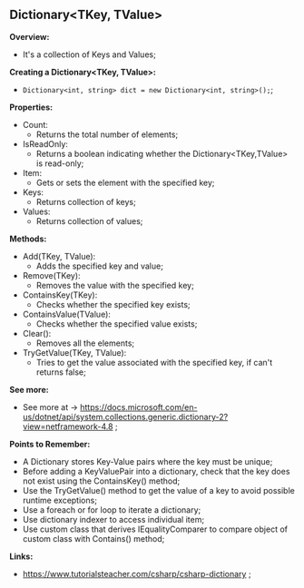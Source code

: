 ## Dictionary<TKey, TValue>

**Overview:**

- It's a collection of Keys and Values;

**Creating a Dictionary<TKey, TValue>:**

- `Dictionary<int, string> dict = new Dictionary<int, string>();`;

**Properties:**

- Count:
  - Returns the total number of elements;
- IsReadOnly:
  - Returns a boolean indicating whether the Dictionary<TKey,TValue> is read-only;
- Item:
  - Gets or sets the element with the specified key;
- Keys:
  - Returns collection of keys;
- Values:
  - Returns collection of values;

**Methods:**

- Add(TKey, TValue):
  - Adds the specified key and value;
- Remove(TKey):
  - Removes the value with the specified key;
- ContainsKey(TKey):
  - Checks whether the specified key exists;
- ContainsValue(TValue):
  - Checks whether the specified value exists;
- Clear():
  - Removes all the elements;
- TryGetValue(TKey, TValue):
  - Tries to get the value associated with the specified key, if can't returns false;

**See more:**

- See more at -> https://docs.microsoft.com/en-us/dotnet/api/system.collections.generic.dictionary-2?view=netframework-4.8 ;

**Points to Remember:**

- A Dictionary stores Key-Value pairs where the key must be unique;
- Before adding a KeyValuePair into a dictionary, check that the key does not exist using the ContainsKey() method;
- Use the TryGetValue() method to get the value of a key to avoid possible runtime exceptions;
- Use a foreach or for loop to iterate a dictionary;
- Use dictionary indexer to access individual item;
- Use custom class that derives IEqualityComparer to compare object of custom class with Contains() method;

**Links:**

- https://www.tutorialsteacher.com/csharp/csharp-dictionary ;
